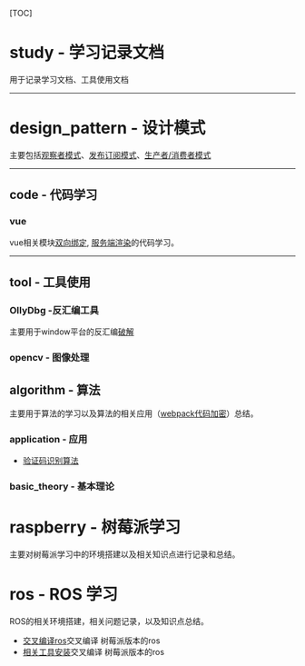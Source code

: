 [TOC]
# study - 学习记录文档

用于记录学习文档、工具使用文档

-------------------------------------------------------------
# design_pattern - 设计模式
  主要包括[观察者模式](./design_pattern/observer_pattern.md)、[发布订阅模式](design_pattern\publish_subscribe.md)、[生产者/消费者模式](./design_pattern/production_consumer.md)
  
--------------------------------------------------------------
## code - 代码学习

### vue
  vue相关模块[双向绑定](./code/vue/core_study.md), [服务端渲染](./code/vue.core_study.md)的代码学习。


--------------------------------------------------------------
## tool - 工具使用
###  OllyDbg -反汇编工具
  主要用于window平台的反汇编[破解](./tool/OllyDbg/index.md)
### opencv - 图像处理
## algorithm - 算法
  主要用于算法的学习以及算法的相关应用（[webpack代码加密](./algorithm/application/webpack_code_encrypt.md)）总结。
### application - 应用
* [验证码识别算法](./algorithm/application/verification_code_recognize.md)
### basic_theory - 基本理论

# raspberry - 树莓派学习
  主要对树莓派学习中的环境搭建以及相关知识点进行记录和总结。
# ros - ROS 学习
  ROS的相关环境搭建，相关问题记录，以及知识点总结。
* [交叉编译ros](./ros/cross-compile-ros.md)交叉编译 树莓派版本的ros
* [相关工具安装](./ros/tools.md)交叉编译 树莓派版本的ros

